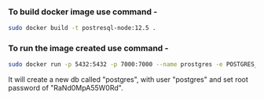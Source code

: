 ### To build docker image use command -

```sh
sudo docker build -t postresql-node:12.5 .
```


### To run the image created use command -

```sh
sudo docker run -p 5432:5432 -p 7000:7000 --name prostgres -e POSTGRES_PASSWORD=RaNd0MpA55W0Rd  postresql-node:12.5
```

It will create a new db called "postgres", with user "postgres" and set root password of "RaNd0MpA55W0Rd".